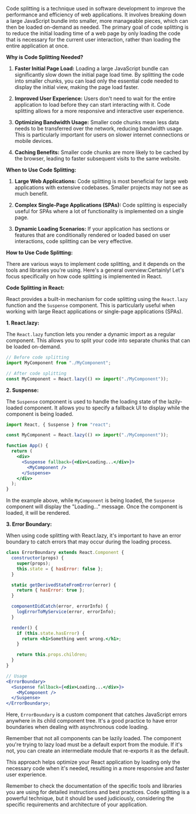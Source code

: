 Code splitting is a technique used in software development to improve the performance and efficiency of web applications. It involves breaking down a large JavaScript bundle into smaller, more manageable pieces, which can then be loaded on-demand as needed. The primary goal of code splitting is to reduce the initial loading time of a web page by only loading the code that is necessary for the current user interaction, rather than loading the entire application at once.

**Why is Code Splitting Needed?**

1. **Faster Initial Page Load:** Loading a large JavaScript bundle can significantly slow down the initial page load time. By splitting the code into smaller chunks, you can load only the essential code needed to display the initial view, making the page load faster.

2. **Improved User Experience:** Users don't need to wait for the entire application to load before they can start interacting with it. Code splitting allows for a more responsive and interactive user experience.

3. **Optimizing Bandwidth Usage:** Smaller code chunks mean less data needs to be transferred over the network, reducing bandwidth usage. This is particularly important for users on slower internet connections or mobile devices.

4. **Caching Benefits:** Smaller code chunks are more likely to be cached by the browser, leading to faster subsequent visits to the same website.

**When to Use Code Splitting:**

1. **Large Web Applications:** Code splitting is most beneficial for large web applications with extensive codebases. Smaller projects may not see as much benefit.

2. **Complex Single-Page Applications (SPAs):** Code splitting is especially useful for SPAs where a lot of functionality is implemented on a single page.

3. **Dynamic Loading Scenarios:** If your application has sections or features that are conditionally rendered or loaded based on user interactions, code splitting can be very effective.

**How to Use Code Splitting:**

There are various ways to implement code splitting, and it depends on the tools and libraries you're using. Here's a general overview:Certainly! Let's focus specifically on how code splitting is implemented in React.

**Code Splitting in React:**

React provides a built-in mechanism for code splitting using the `React.lazy` function and the `Suspense` component. This is particularly useful when working with large React applications or single-page applications (SPAs).

**1. React.lazy:**

The `React.lazy` function lets you render a dynamic import as a regular component. This allows you to split your code into separate chunks that can be loaded on-demand.

```jsx
// Before code splitting
import MyComponent from "./MyComponent";

// After code splitting
const MyComponent = React.lazy(() => import("./MyComponent"));
```

**2. Suspense:**

The `Suspense` component is used to handle the loading state of the lazily-loaded component. It allows you to specify a fallback UI to display while the component is being loaded.

```jsx
import React, { Suspense } from "react";

const MyComponent = React.lazy(() => import("./MyComponent"));

function App() {
  return (
    <div>
      <Suspense fallback={<div>Loading...</div>}>
        <MyComponent />
      </Suspense>
    </div>
  );
}
```

In the example above, while `MyComponent` is being loaded, the `Suspense` component will display the "Loading..." message. Once the component is loaded, it will be rendered.

**3. Error Boundary:**

When using code splitting with React.lazy, it's important to have an error boundary to catch errors that may occur during the loading process.

```jsx
class ErrorBoundary extends React.Component {
  constructor(props) {
    super(props);
    this.state = { hasError: false };
  }

  static getDerivedStateFromError(error) {
    return { hasError: true };
  }

  componentDidCatch(error, errorInfo) {
    logErrorToMyService(error, errorInfo);
  }

  render() {
    if (this.state.hasError) {
      return <h1>Something went wrong.</h1>;
    }

    return this.props.children;
  }
}

// Usage
<ErrorBoundary>
  <Suspense fallback={<div>Loading...</div>}>
    <MyComponent />
  </Suspense>
</ErrorBoundary>;
```

Here, `ErrorBoundary` is a custom component that catches JavaScript errors anywhere in its child component tree. It's a good practice to have error boundaries when dealing with asynchronous code loading.

Remember that not all components can be lazily loaded. The component you're trying to lazy load must be a default export from the module. If it's not, you can create an intermediate module that re-exports it as the default.

This approach helps optimize your React application by loading only the necessary code when it's needed, resulting in a more responsive and faster user experience.

Remember to check the documentation of the specific tools and libraries you are using for detailed instructions and best practices. Code splitting is a powerful technique, but it should be used judiciously, considering the specific requirements and architecture of your application.
